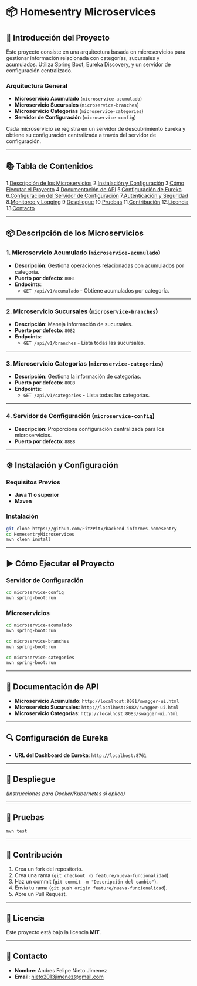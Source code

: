 
# 📦 Homesentry Microservices

## 🚀 **Introducción del Proyecto**

Este proyecto consiste en una arquitectura basada en microservicios para gestionar información relacionada con categorías, sucursales y acumulados. Utiliza Spring Boot, Eureka Discovery, y un servidor de configuración centralizado.

### **Arquitectura General**

- **Microservicio Acumulado** (`microservice-acumulado`)
- **Microservicio Sucursales** (`microservice-branches`)
- **Microservicio Categorías** (`microservice-categories`)
- **Servidor de Configuración** (`microservice-config`)

Cada microservicio se registra en un servidor de descubrimiento Eureka y obtiene su configuración centralizada a través del servidor de configuración.

---

## 📚 **Tabla de Contenidos**

1.[Descripción de los Microservicios](#descripción-de-los-microservicios)
2.[Instalación y Configuración](#instalación-y-configuración)
3.[Cómo Ejecutar el Proyecto](#cómo-ejecutar-el-proyecto)
4.[Documentación de API](#documentación-de-api)
5.[Configuración de Eureka](#configuración-de-eureka)
6.[Configuración del Servidor de Configuración](#configuración-del-servidor-de-configuración)
7.[Autenticación y Seguridad](#autenticación-y-seguridad)
8.[Monitoreo y Logging](#monitoreo-y-logging)
9.[Despliegue](#despliegue)
10.[Pruebas](#pruebas)
11.[Contribución](#contribución)
12.[Licencia](#licencia)
13.[Contacto](#contacto)

---

## 📦 **Descripción de los Microservicios**

### 1. **Microservicio Acumulado** (`microservice-acumulado`)

- **Descripción**: Gestiona operaciones relacionadas con acumulados por categoría.
- **Puerto por defecto**: `8081`
- **Endpoints**:
    - `GET /api/v1/acumulado` - Obtiene acumulados por categoría.

---

### 2. **Microservicio Sucursales** (`microservice-branches`)

- **Descripción**: Maneja información de sucursales.
- **Puerto por defecto**: `8082`
- **Endpoints**:
    - `GET /api/v1/branches` - Lista todas las sucursales.

---

### 3. **Microservicio Categorías** (`microservice-categories`)

- **Descripción**: Gestiona la información de categorías.
- **Puerto por defecto**: `8083`
- **Endpoints**:
    - `GET /api/v1/categories` - Lista todas las categorías.

---

### 4. **Servidor de Configuración** (`microservice-config`)

- **Descripción**: Proporciona configuración centralizada para los microservicios.
- **Puerto por defecto**: `8888`

---

## ⚙️ **Instalación y Configuración**

### **Requisitos Previos**

- **Java 11 o superior**
- **Maven**

### **Instalación**

```bash
git clone https://github.com/FitzPitx/backend-informes-homesentry
cd HomesentryMicroservices
mvn clean install
```

---

## ▶️ **Cómo Ejecutar el Proyecto**

### **Servidor de Configuración**

```bash
cd microservice-config
mvn spring-boot:run
```

### **Microservicios**

```bash
cd microservice-acumulado
mvn spring-boot:run

cd microservice-branches
mvn spring-boot:run

cd microservice-categories
mvn spring-boot:run
```

---

## 📜 **Documentación de API**

- **Microservicio Acumulado**: `http://localhost:8081/swagger-ui.html`
- **Microservicio Sucursales**: `http://localhost:8082/swagger-ui.html`
- **Microservicio Categorías**: `http://localhost:8083/swagger-ui.html`

---

## 🔍 **Configuración de Eureka**

- **URL del Dashboard de Eureka**: `http://localhost:8761`

---

## 🚢 **Despliegue**

*(Instrucciones para Docker/Kubernetes si aplica)*

---

## 🧪 **Pruebas**

```bash
mvn test
```

---

## 🤝 **Contribución**

1. Crea un fork del repositorio.
2. Crea una rama (`git checkout -b feature/nueva-funcionalidad`).
3. Haz un commit (`git commit -m "Descripción del cambio"`).
4. Envía tu rama (`git push origin feature/nueva-funcionalidad`).
5. Abre un Pull Request.

---

## 📄 **Licencia**

Este proyecto está bajo la licencia **MIT**.

---

## 📧 **Contacto**

- **Nombre**: Andres Felipe Nieto Jimenez
- **Email**: <nieto2013jimenez@gmail.com>
